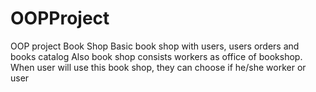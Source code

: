 # OOPProject
OOP project Book Shop
Basic book shop with users, users orders and books catalog
Also book shop consists workers as office of bookshop.
When user will use this book shop, they can choose if he/she worker or user
